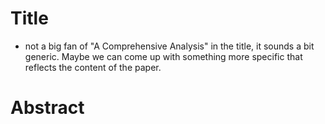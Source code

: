 
# Title
- not a big fan of "A Comprehensive Analysis" in the title, it sounds a bit generic. Maybe we can come up with something more specific that reflects the content of the paper.


# Abstract
